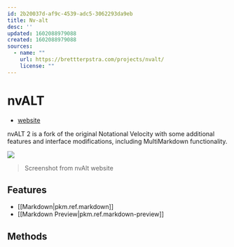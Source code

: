 ```yaml
---
id: 2b20037d-af9c-4539-adc5-3062293da9eb
title: Nv-alt
desc: ''
updated: 1602088979088
created: 1602088979088
sources:
  - name: ""
    url: https://brettterpstra.com/projects/nvalt/
    license: ""
---
```


<!-- see [[pkm.tools.dendron]] for an example -->

# nvALT
- [website](https://brettterpstra.com/projects/nvalt/)

nvALT 2 is a fork of the original Notational Velocity with some additional features and interface modifications, including MultiMarkdown functionality. 

![](https://brettterpstra.com/uploads/2011/01/nvALT2.0Screenshot.jpg)
> Screenshot from nvAlt website


## Features
- [[Markdown|pkm.ref.markdown]]
- [[Markdown Preview|pkm.ref.markdown-preview]]


## Methods
<!-- What [[pkm.methods]] is this tool well suited for?-->
